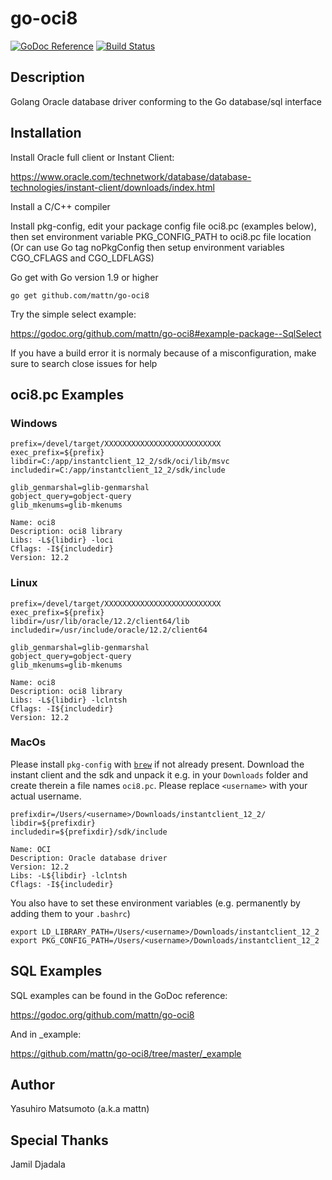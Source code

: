 # go-oci8

[![GoDoc Reference](https://godoc.org/github.com/mattn/go-oci8?status.svg)](http://godoc.org/github.com/mattn/go-oci8)
[![Build Status](https://travis-ci.org/mattn/go-oci8.svg?branch=master)](https://travis-ci.org/mattn/go-oci8)


## Description

Golang Oracle database driver conforming to the Go database/sql interface

## Installation

Install Oracle full client or Instant Client:

https://www.oracle.com/technetwork/database/database-technologies/instant-client/downloads/index.html

Install a C/C++ compiler

Install pkg-config, edit your package config file oci8.pc (examples below), then set environment variable PKG_CONFIG_PATH to oci8.pc file location
(Or can use Go tag noPkgConfig then setup environment variables CGO_CFLAGS and CGO_LDFLAGS)

Go get with Go version 1.9 or higher

```
go get github.com/mattn/go-oci8
```

Try the simple select example:

https://godoc.org/github.com/mattn/go-oci8#example-package--SqlSelect

If you have a build error it is normaly because of a misconfiguration, make sure to search close issues for help


## oci8.pc Examples

### Windows

```
prefix=/devel/target/XXXXXXXXXXXXXXXXXXXXXXXXXX
exec_prefix=${prefix}
libdir=C:/app/instantclient_12_2/sdk/oci/lib/msvc
includedir=C:/app/instantclient_12_2/sdk/include

glib_genmarshal=glib-genmarshal
gobject_query=gobject-query
glib_mkenums=glib-mkenums

Name: oci8
Description: oci8 library
Libs: -L${libdir} -loci
Cflags: -I${includedir}
Version: 12.2
```

### Linux

```
prefix=/devel/target/XXXXXXXXXXXXXXXXXXXXXXXXXX
exec_prefix=${prefix}
libdir=/usr/lib/oracle/12.2/client64/lib
includedir=/usr/include/oracle/12.2/client64

glib_genmarshal=glib-genmarshal
gobject_query=gobject-query
glib_mkenums=glib-mkenums

Name: oci8
Description: oci8 library
Libs: -L${libdir} -lclntsh
Cflags: -I${includedir}
Version: 12.2
```

### MacOs

Please install `pkg-config` with [`brew`](https://brew.sh/) if not already present.
Download the instant client and the sdk and unpack it e.g. in your
`Downloads` folder and create therein a file names `oci8.pc`.
Please replace `<username>` with your actual username.

```
prefixdir=/Users/<username>/Downloads/instantclient_12_2/
libdir=${prefixdir}
includedir=${prefixdir}/sdk/include

Name: OCI
Description: Oracle database driver
Version: 12.2
Libs: -L${libdir} -lclntsh
Cflags: -I${includedir}
```

You also have to set these environment variables
(e.g. permanently by adding them to your `.bashrc`)

```
export LD_LIBRARY_PATH=/Users/<username>/Downloads/instantclient_12_2
export PKG_CONFIG_PATH=/Users/<username>/Downloads/instantclient_12_2
```

## SQL Examples

SQL examples can be found in the GoDoc reference:

https://godoc.org/github.com/mattn/go-oci8

And in _example:

https://github.com/mattn/go-oci8/tree/master/_example

## Author

Yasuhiro Matsumoto (a.k.a mattn)

## Special Thanks

Jamil Djadala
